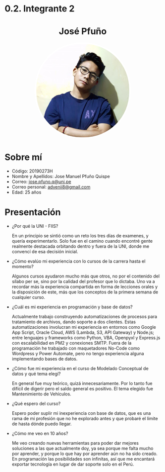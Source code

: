 # 0.2. Integrante 2

<h1 align="center">José Pfuño</h1>
<p align="center">
  <img src="jose.jpg" alt="" style="width: 300px; border-radius: 150px; border: 5px solid #fff;">
</p>

# Sobre mí
- Código: 20190273H
- Nombre y Apellidos: Jose Manuel Pfuño Quispe
- Correo: jose.pfuno.q@uni.pe
- Correo personal: advenii8@gmail.com
- Edad: 25 años

# Presentación

- ¿Por qué la UNI - FIIS?

  En un principio se sintió como un reto los tres días de examenes, y quería experimentarlo. Solo fue en el camino cuando encontré gente realmente destacada orbitando dentro y fuera de la UNI, donde me convencí de esa decisión inicial.

- ¿Cómo evalúo mi experiencia con lo cursos de la carrera hasta el momento?

  Algunos cursos ayudaron mucho más que otros, no por el contenido del sílabo per se, sino por la calidad del profesor que lo dictaba. Uno va a recordar más la experiencia compartida en forma de lecciones orales y la disposición de este, más que los conceptos de la primera semana de cualquier curso.

- ¿Cuál es mi experiencia en programación y base de datos?

  Actualmente trabajo construyendo automatizaciones de procesos para tratamiento de archivos, dando soporte a dos clientes. Estas automatizaciones involucran mi experiencia en entornos como Google App Script, Oracle Cloud, AWS (Lambda, S3, API Gateway) y Node.js; entre lenguajes y frameworks como Python, VBA, Openpyxl y Express.js con escalabilidad en PM2 y conexiones SMTP. Fuera de la programación he trabajado con maquetadores No-Code como Wordpress y Power Automate, pero no tengo experiencia alguna implementando bases de datos.

- ¿Cómo fue mi experiencia en el curso de Modelado Conceptual de datos y qué tema elegí?

  En general fue muy teórico, quizá innecesariamente. Por lo tanto fue difícil de digerir pero el saldo general es positivo. El tema elegido fue Mantenimiento de Vehículos.
  
- ¿Qué espero del curso?

  Espero poder suplir mi inexperiencia con base de datos, que es una rama de mi profesión que no he explorado antes y que probaré el límite de hasta dónde puedo llegar.

- ¿Cómo me veo en 10 años?

  Me veo creando nuevas herramientas para poder dar mejores soluciones a las que actualmente doy, ya sea porque me falta mucho por aprender, y porque lo que hay por aprender aún no ha sido creado. En programación las posibilidades son infinitas, así que me encantará exportar tecnología en lugar de dar soporte solo en el Perú.
